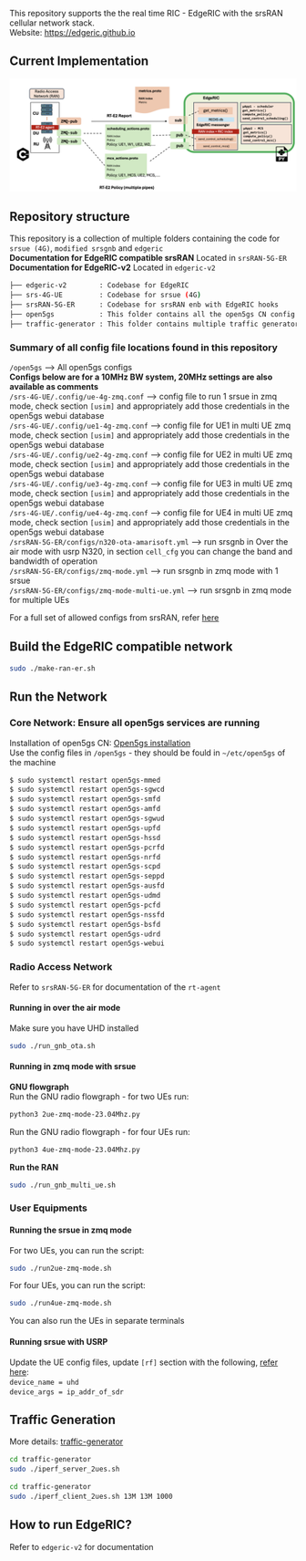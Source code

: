 This repository supports the the real time RIC - EdgeRIC with the srsRAN cellular network stack.  
Website: https://edgeric.github.io  
## Current Implementation 
![Image 1](./images/ER-09-09-24.png "This is image ER")  

## Repository structure
This repository is a collection of multiple folders containing the code for ``srsue (4G)``, ``modified srsgnb`` and ``edgeric``    
**Documentation for EdgeRIC compatible srsRAN** Located in ``srsRAN-5G-ER``    
**Documentation for EdgeRIC-v2** Located in ``edgeric-v2``      
  
```bash
├── edgeric-v2        : Codebase for EdgeRIC
├── srs-4G-UE         : Codebase for srsue (4G)
├── srsRAN-5G-ER      : Codebase for srsRAN enb with EdgeRIC hooks 
├── open5gs           : This folder contains all the open5gs CN config files used in this repository
├── traffic-generator : This folder contains multiple traffic generator modules      
```

### Summary of all config file locations found in this repository
``/open5gs`` --> All open5gs configs  
**Configs below are for a 10MHz BW system, 20MHz settings are also available as comments**  
``/srs-4G-UE/.config/ue-4g-zmq.conf`` --> config file to run 1 srsue in zmq mode, check section ``[usim]`` and appropriately add those credentials in the open5gs webui database        
``/srs-4G-UE/.config/ue1-4g-zmq.conf`` --> config file for UE1 in multi UE zmq mode, check section ``[usim]`` and appropriately add those credentials in the open5gs webui database        
``/srs-4G-UE/.config/ue2-4g-zmq.conf`` --> config file for UE2 in multi UE zmq mode, check section ``[usim]`` and appropriately add those credentials in the open5gs webui database     
``/srs-4G-UE/.config/ue3-4g-zmq.conf`` --> config file for UE3 in multi UE zmq mode, check section ``[usim]`` and appropriately add those credentials in the open5gs webui database     
``/srs-4G-UE/.config/ue4-4g-zmq.conf`` --> config file for UE4 in multi UE zmq mode, check section ``[usim]`` and appropriately add those credentials in the open5gs webui database     
``/srsRAN-5G-ER/configs/n320-ota-amarisoft.yml`` --> run srsgnb in Over the air mode with usrp N320, in section ``cell_cfg`` you can change the band and bandwidth of operation      
``/srsRAN-5G-ER/configs/zmq-mode.yml`` --> run srsgnb in zmq mode with 1 srsue     
``/srsRAN-5G-ER/configs/zmq-mode-multi-ue.yml`` --> run srsgnb in zmq mode for multiple UEs     

For a full set of allowed configs from srsRAN, refer [here](https://docs.srsran.com/projects/project/en/latest/user_manuals/source/config_ref.html)

## Build the EdgeRIC compatible network
```bash
sudo ./make-ran-er.sh
```
## Run the Network
### Core Network: Ensure all open5gs services are running  
Installation of open5gs CN: [Open5gs installation](https://open5gs.org/open5gs/docs/guide/01-quickstart/)    
Use the config files in ``/open5gs`` - they should be fould in ``~/etc/open5gs`` of the machine 
```bash
$ sudo systemctl restart open5gs-mmed
$ sudo systemctl restart open5gs-sgwcd
$ sudo systemctl restart open5gs-smfd
$ sudo systemctl restart open5gs-amfd
$ sudo systemctl restart open5gs-sgwud
$ sudo systemctl restart open5gs-upfd
$ sudo systemctl restart open5gs-hssd
$ sudo systemctl restart open5gs-pcrfd
$ sudo systemctl restart open5gs-nrfd
$ sudo systemctl restart open5gs-scpd
$ sudo systemctl restart open5gs-seppd
$ sudo systemctl restart open5gs-ausfd
$ sudo systemctl restart open5gs-udmd
$ sudo systemctl restart open5gs-pcfd
$ sudo systemctl restart open5gs-nssfd
$ sudo systemctl restart open5gs-bsfd
$ sudo systemctl restart open5gs-udrd
$ sudo systemctl restart open5gs-webui
```
### Radio Access Network
Refer to ``srsRAN-5G-ER`` for documentation of the ``rt-agent`` 
#### Running in over the air mode 
Make sure you have UHD installed 
```bash
sudo ./run_gnb_ota.sh
```

#### Running in zmq mode with srsue

**GNU flowgraph**  
Run the GNU radio flowgraph - for two UEs run:
```bash
python3 2ue-zmq-mode-23.04Mhz.py
```
Run the GNU radio flowgraph - for four UEs run:
```bash
python3 4ue-zmq-mode-23.04Mhz.py
```
**Run the RAN**
```bash
sudo ./run_gnb_multi_ue.sh
```
### User Equipments
#### Running the srsue in zmq mode
For two UEs, you can run the script:
```bash
sudo ./run2ue-zmq-mode.sh
```
For four UEs, you can run the script:
```bash
sudo ./run4ue-zmq-mode.sh
```
You can also run the UEs in separate terminals

#### Running srsue with USRP
Update the UE config files, update ``[rf]`` section with the following, [refer here](https://docs.srsran.com/projects/project/en/latest/tutorials/source/srsUE/source/index.html#over-the-air-setup):  
``device_name = uhd``  
``device_args = ip_addr_of_sdr`` 

## Traffic Generation
More details: [traffic-generator](https://github.com/ushasigh/srsran-edgeric-5g/tree/main/traffic-generator)
```bash
cd traffic-generator
sudo ./iperf_server_2ues.sh
```

```bash
cd traffic-generator
sudo ./iperf_client_2ues.sh 13M 13M 1000
```

## How to run EdgeRIC?
Refer to ``edgeric-v2`` for documentation

